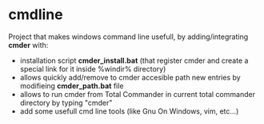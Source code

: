 # cmdline

Project that makes windows command line usefull, by adding/integrating <b>cmder</b> with:

<ul>
  <li>installation script <b>cmder_install.bat</b> (that register cmder and create a special link for it inside %windir% directory)</li>
  <li>allows quickly add/remove to cmder accesible path new entries by modifieing <b>cmder_path.bat</b> file</li>
  <li>allows to run cmder from Total Commander in current total commander directory by typing "cmder"</li>
  <li>add some usefull cmd line tools (like Gnu On Windows, vim, etc...) </li>
  
</ul>
